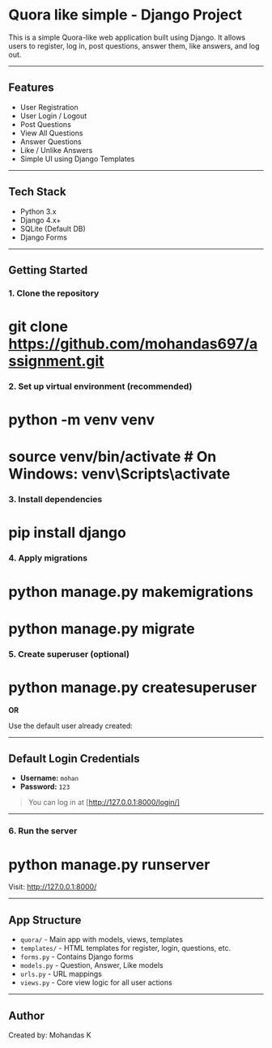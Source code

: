 # Quora like simple - Django Project

This is a simple Quora-like web application built using Django. It allows users to register, log in, post questions, answer them, like answers, and log out.

---

## Features

- User Registration
- User Login / Logout
- Post Questions
- View All Questions
- Answer Questions
- Like / Unlike Answers
- Simple UI using Django Templates

---

## Tech Stack

- Python 3.x
- Django 4.x+
- SQLite (Default DB)
- Django Forms

---

## Getting Started

### 1. Clone the repository


# git clone https://github.com/mohandas697/assignment.git


### 2. Set up virtual environment (recommended)


# python -m venv venv
# source venv/bin/activate  # On Windows: venv\Scripts\activate


### 3. Install dependencies

# pip install django


### 4. Apply migrations


# python manage.py makemigrations
# python manage.py migrate


### 5. Create superuser (optional)

# python manage.py createsuperuser


**OR**

Use the default user already created:

---

## Default Login Credentials

- **Username:** `mohan`
- **Password:** `123`

> You can log in at [http://127.0.0.1:8000/login/]

---

### 6. Run the server

# python manage.py runserver


Visit: http://127.0.0.1:8000/

---

## App Structure

- `quora/` - Main app with models, views, templates
- `templates/` - HTML templates for register, login, questions, etc.
- `forms.py` - Contains Django forms
- `models.py` - Question, Answer, Like models
- `urls.py` - URL mappings
- `views.py` - Core view logic for all user actions

---


## Author

Created by: Mohandas K 
